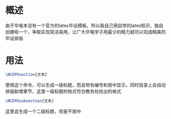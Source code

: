 # 概述

由于华电本没有一个官方的latex毕设模板，所以我自己用自学的latex知识，独自创建啦一个，争取实现简洁易用，让广大华电学子用最少的精力就可以完成精美的毕设排版

# 用法

```tex
\NCEPUsection{文本}
```

使用这个命令，可以生成一级标题，而且带有编号和居中显示，同时目录上会自动排版新增章节，这里一级标题的格式符合教务处给出的格式

```tex
\NCEPUsubsection{文本}
```

这里会生成一个二级标题，但是不居中